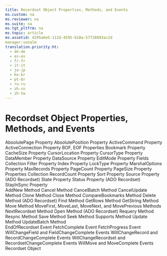 ```yaml
---
title: Recordset Object Properties, Methods, and Events
ms.custom: na
ms.reviewer: na
ms.suite: na
ms.tgt_pltfrm: na
ms.topic: article
ms.assetid: 4295a6e5-112d-4595-b18a-57728893ac2d
manager:sonalm
translation.priority.ht: 
  - de-de
  - es-es
  - fr-fr
  - it-it
  - ja-jp
  - ko-kr
  - pt-br
  - ru-ru
  - zh-cn
  - zh-tw
---
```

# Recordset Object Properties, Methods, and Events
<?xml version="1.0" encoding="utf-8"?>
<developerReferenceWithoutSyntaxDocument xmlns="http://ddue.schemas.microsoft.com/authoring/2003/5" xmlns:xlink="http://www.w3.org/1999/xlink" xmlns:xsi="http://www.w3.org/2001/XMLSchema-instance" xsi:schemaLocation="http://ddue.schemas.microsoft.com/authoring/2003/5 http://dduestorage.blob.core.windows.net/ddueschema/developer.xsd">
  <introduction />
  <section>
    <title>Properties/Collections</title>
    <content>
      <para>
        <legacyLink xlink:href="ddb58a35-ec3a-423c-a504-3c65e62c23d4">AbsolutePage Property</legacyLink>
      </para>
      <para>
        <legacyLink xlink:href="79f8ee5e-fc70-46d8-8c29-ebf943c66592">AbsolutePosition Property</legacyLink>
      </para>
      <para>
        <legacyLink xlink:href="fb4088d5-5968-42d6-aeaa-3955046bb4da">ActiveCommand Property</legacyLink>
      </para>
      <para>
        <legacyLink xlink:href="52d0a96c-14fb-4ad9-b004-4d821bc0a6db">ActiveConnection Property</legacyLink>
      </para>
      <para>
        <legacyLink xlink:href="36c31ab2-f3b6-4281-89b6-db7e04e38fd2">BOF, EOF Properties</legacyLink>
      </para>
      <para>
        <legacyLink xlink:href="481dcc93-487b-490e-ac58-a1e9b2ebfd43">Bookmark Property</legacyLink>
      </para>
      <para>
        <legacyLink xlink:href="49dc9a49-af7b-433b-be36-7a14ca984fb7">CacheSize Property</legacyLink>
      </para>
      <para>
        <legacyLink xlink:href="39c8d86e-7ee9-4182-be5e-aad5ce952f84">CursorLocation Property</legacyLink>
      </para>
      <para>
        <legacyLink xlink:href="b62c66ca-58d5-430e-9257-eb38c65e48c2">CursorType Property</legacyLink>
      </para>
      <para>
        <legacyLink xlink:href="2c8fb09e-10ad-49b5-ab41-2603771780d9">DataMember Property</legacyLink>
      </para>
      <para>
        <legacyLink xlink:href="300a702a-3544-48c5-b759-83b511fe97e0">DataSource Property</legacyLink>
      </para>
      <para>
        <legacyLink xlink:href="a1b04bb2-8c8b-47f9-8477-bfd0368b6f68">EditMode Property</legacyLink>
      </para>
      <para>
        <legacyLink xlink:href="7c371474-b88f-4730-afa5-44163a0488d5">Fields Collection</legacyLink>
      </para>
      <para>
        <legacyLink xlink:href="80263a7a-5d21-45d1-84fc-34b7a9be4c22">Filter Property</legacyLink>
      </para>
      <para>
        <legacyLink xlink:href="1c79e271-21ec-41a8-8163-c5e89f0001a7">Index Property</legacyLink>
      </para>
      <para>
        <legacyLink xlink:href="9920c14e-033a-4de1-8149-0ce9737a3246">LockType Property</legacyLink>
      </para>
      <para>
        <legacyLink xlink:href="390c8abf-133e-40da-8b99-8f748a983e4f">MarshalOptions Property</legacyLink>
      </para>
      <para>
        <legacyLink xlink:href="20c76571-8c9a-482c-a99e-726ab1d93f8b">MaxRecords Property</legacyLink>
      </para>
      <para>
        <legacyLink xlink:href="b601b56c-0ac4-44ee-bc91-c3d2d104f00a">PageCount Property</legacyLink>
      </para>
      <para>
        <legacyLink xlink:href="e57930a6-46c4-4a17-a3b6-f79e94d5c9c7">PageSize Property</legacyLink>
      </para>
      <para>
        <legacyLink xlink:href="1d539aa8-ce0d-4418-ab03-8d0a3c1e9d82">Properties Collection</legacyLink>
      </para>
      <para>
        <legacyLink xlink:href="834f0121-394a-44d4-ad7d-999b43a6fe63">RecordCount Property</legacyLink>
      </para>
      <para>
        <legacyLink xlink:href="3683ffa0-6f93-4906-9533-ef6942f24f39">Sort Property</legacyLink>
      </para>
      <para>
        <legacyLink xlink:href="a05ba2c9-2821-4343-8607-4de9b764ec91">Source Property (ADO Recordset)</legacyLink>
      </para>
      <para>
        <legacyLink xlink:href="0b993bac-2653-40b1-bcbb-5b57b6aae2bf">State Property</legacyLink>
      </para>
      <para>
        <legacyLink xlink:href="41d70d89-880f-4850-9d17-19d9790cc8eb">Status Property (ADO Recordset)</legacyLink>
      </para>
      <para>
        <legacyLink xlink:href="502d69b5-dc9a-455d-b115-a03bd39a552b">StayInSync Property</legacyLink>
      </para>
    </content>
  </section>
  <section>
    <title>Methods</title>
    <content>
      <para>
        <legacyLink xlink:href="a9f54be9-5763-45d0-a6eb-09981b03bc08">AddNew Method</legacyLink>
      </para>
      <para>
        <legacyLink xlink:href="e0db4e15-6787-41e2-8f13-9e9b524d620a">Cancel Method</legacyLink>
      </para>
      <para>
        <legacyLink xlink:href="dbdc2574-e44e-4d95-b03d-4a5d9e9adf3c">CancelBatch Method</legacyLink>
      </para>
      <para>
        <legacyLink xlink:href="eaa856cc-c786-462e-890c-c896261b1741">CancelUpdate Method</legacyLink>
      </para>
      <para>
        <legacyLink xlink:href="ad49265f-1c05-4271-9bbf-7c00010ac18c">Clone Method</legacyLink>
      </para>
      <para>
        <legacyLink xlink:href="3cdf27d1-a180-4cff-8e42-95dec5fb1b55">Close Method</legacyLink>
      </para>
      <para>
        <legacyLink xlink:href="d0b64286-2cc4-4a22-8f1d-9aefeebbcbc6">CompareBookmarks Method</legacyLink>
      </para>
      <para>
        <legacyLink xlink:href="1eb9209c-602c-4507-b0c2-6527a599b67d">Delete Method (ADO Recordset)</legacyLink>
      </para>
      <para>
        <legacyLink xlink:href="55c9810a-d8ca-46c2-a9dc-80e7ee7aa188">Find Method</legacyLink>
      </para>
      <para>
        <legacyLink xlink:href="14b92860-4171-47d9-a413-dd60dd6a8880">GetRows Method</legacyLink>
      </para>
      <para>
        <legacyLink xlink:href="92452940-b2a7-456e-94fc-3780c71da33c">GetString Method</legacyLink>
      </para>
      <para>
        <legacyLink xlink:href="13fe9381-d00b-4f4a-9162-83c3f21b3837">Move Method</legacyLink>
      </para>
      <para>
        <legacyLink xlink:href="a61a01a7-5b33-4150-9126-21dfa63654cb">MoveFirst, MoveLast, MoveNext, and MovePrevious Methods</legacyLink>
      </para>
      <para>
        <legacyLink xlink:href="ab1fa449-a695-4987-b1ee-bc68f89418dd">NextRecordset Method</legacyLink>
      </para>
      <para>
        <legacyLink xlink:href="3236749c-4b71-4235-89e2-ccdfaaa9319d">Open Method (ADO Recordset)</legacyLink>
      </para>
      <para>
        <legacyLink xlink:href="d81ab76f-1aa8-4ccf-92ec-b65254dc3ea1">Requery Method</legacyLink>
      </para>
      <para>
        <legacyLink xlink:href="73b355d4-a4c0-434b-bfc4-039b1c76b32e">Resync Method</legacyLink>
      </para>
      <para>
        <legacyLink xlink:href="ed3d9678-5c28-4e61-8bb3-7dfb66d99cf5">Save Method</legacyLink>
      </para>
      <para>
        <legacyLink xlink:href="129293d2-19d3-4940-bf64-483ee72fb4a1">Seek Method</legacyLink>
      </para>
      <para>
        <legacyLink xlink:href="298fc41c-0b55-42fc-b373-c5133b4da6a5">Supports Method</legacyLink>
      </para>
      <para>
        <legacyLink xlink:href="6b2a9c31-1a7e-40db-8a53-30720d0f6cc1">Update Method</legacyLink>
      </para>
      <para>
        <legacyLink xlink:href="23f9314c-b027-4a51-aeae-50caa2977740">UpdateBatch Method</legacyLink>
      </para>
    </content>
  </section>
  <section>
    <title>Events</title>
    <content>
      <para>
        <legacyLink xlink:href="475de5e2-f634-4954-9edf-0027a6ba38d6">EndOfRecordset Event</legacyLink>
      </para>
      <para>
        <legacyLink xlink:href="a28d3858-566c-468d-b070-d1de4339fbea">FetchComplete Event</legacyLink>
      </para>
      <para>
        <legacyLink xlink:href="301716fd-81fc-40eb-8a04-221ef7ab410e">FetchProgress Event</legacyLink>
      </para>
      <para>
        <legacyLink xlink:href="3e49fb89-c45b-4d39-823e-3cc887c59b37">WillChangeField and FieldChangeComplete Events</legacyLink>
      </para>
      <para>
        <legacyLink xlink:href="cbc369fd-63af-4a7d-96ae-efa91b78ca69">WillChangeRecord and RecordChangeComplete Events</legacyLink>
      </para>
      <para>
        <legacyLink xlink:href="d5d44659-e0d9-46d9-a297-99c43555082f">WillChangeRecordset and RecordsetChangeComplete Events</legacyLink>
      </para>
      <para>
        <legacyLink xlink:href="1a3d1042-4f30-4526-a0c7-853c242496db">WillMove and MoveComplete Events</legacyLink>
      </para>
    </content>
  </section>
  <relatedTopics>
<link xlink:href="ede1415f-c3df-4cc5-a05b-2576b2b84b60">Recordset Object</link>
</relatedTopics>
</developerReferenceWithoutSyntaxDocument>